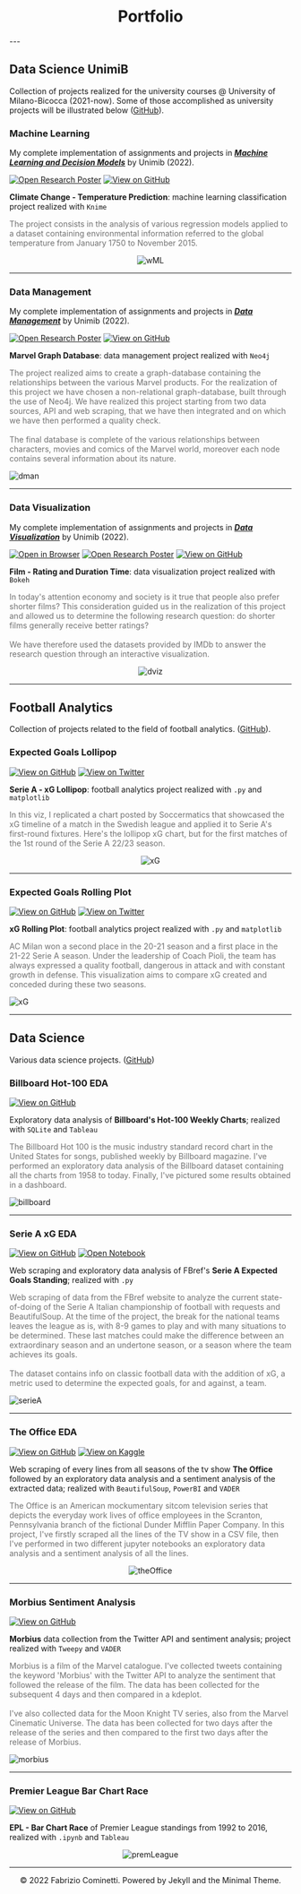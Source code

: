 <!--
Hi Everyone! 👋 Welcome to <b><i>Fabrizio Cominetti</i></b>'s portfolio website

- 📌 Data Science at **University of Milano-Bicocca**
- 📌 Digital Editor Intern at **AC Milan**
-->

<center><h1>Portfolio</h1></center>
---

## Data Science UnimiB

Collection of projects realized for the university courses @ University of Milano-Bicocca (2021-now). Some of those accomplished as university projects will be illustrated below ([GitHub](https://github.com/fabriziocominetti/data-science-UNIMIB)).

### Machine Learning

My complete implementation of assignments and projects in [***Machine Learning and Decision Models***](https://elearning.unimib.it/course/info.php?id=37912) by Unimib (2022).

[![Open Research Poster](https://img.shields.io/badge/PDF-Open_Research_Poster-blue?logo=adobe-acrobat-reader&logoColor=white)](https://github.com/fabriziocominetti/data-science-UNIMIB/blob/main/Machine%20Learning/Report_ML.pdf)
[![View on GitHub](https://img.shields.io/badge/GitHub-View_on_GitHub-blue?logo=GitHub)](https://github.com/fabriziocominetti/data-science-UNIMIB/tree/main/Machine%20Learning)

**Climate Change - Temperature Prediction**: machine learning classification project realized with `Knime`

<p style="color:#727272">The project consists in the analysis of various regression models applied to a dataset containing environmental information referred to the global temperature from January 1750 to November 2015.</p>

<center><img src ="./images/projects/workflowML.png" alt="wML"></center>

---
### Data Management

My complete implementation of assignments and projects in [***Data Management***](https://elearning.unimib.it/course/info.php?id=37922) by Unimib (2022).

[![Open Research Poster](https://img.shields.io/badge/PDF-Open_Research_Poster-blue?logo=adobe-acrobat-reader&logoColor=white)](https://github.com/fabriziocominetti/data-science-UNIMIB/blob/main/Data%20Management/Report_DM.pdf)
[![View on GitHub](https://img.shields.io/badge/GitHub-View_on_GitHub-blue?logo=GitHub)](https://github.com/fabriziocominetti/data-science-UNIMIB/tree/main/Data%20Management)

**Marvel Graph Database**: data management project realized with `Neo4j`

<p style="color:#727272">The project realized aims to create a graph-database containing the relationships between the various Marvel products. For the realization of this project we have chosen a non-relational graph-database, built through the use of Neo4j. We have realized this project starting from two data sources, API and web scraping, that we have then integrated and on which we have then performed a quality check.<br />
<br />
The final database is complete of the various relationships between characters, movies and comics of the Marvel world, moreover each node contains several information about its nature.</p>

<img src ="./images/projects/dataMan.png" alt="dman">

---
### Data Visualization

My complete implementation of assignments and projects in [***Data Visualization***](https://elearning.unimib.it/course/info.php?id=26218#en) by Unimib (2022).

[![Open in Browser](https://img.shields.io/badge/HTML-Open%20in%20Browser-red)](./projects/dataViz/dataViz.html)
[![Open Research Poster](https://img.shields.io/badge/PDF-Open_Research_Poster-blue?logo=adobe-acrobat-reader&logoColor=white)](https://github.com/fabriziocominetti/data-science-UNIMIB/blob/main/Data%20Visualization/AbeteAgazziCominetti.pdf)
[![View on GitHub](https://img.shields.io/badge/GitHub-View_on_GitHub-blue?logo=GitHub)](https://github.com/fabriziocominetti/data-science-UNIMIB/tree/main/Data%20Visualization)

**Film - Rating and Duration Time**: data visualization project realized with `Bokeh`

<p style="color:#727272">In today's attention economy and society is it true that people also prefer shorter films? This consideration guided us in the realization of this project and allowed us to determine the following research question: do shorter films generally receive better ratings?<br />
<br />
We have therefore used the datasets provided by IMDb to answer the research question through an interactive visualization.</p>

<center><img src ="./images/projects/dataViz.png" alt="dviz"></center>

---
## Football Analytics

Collection of projects related to the field of football analytics. ([GitHub](https://github.com/fabriziocominetti/football-analytics)).

### Expected Goals Lollipop

[![View on GitHub](https://img.shields.io/badge/GitHub-View_on_GitHub-blue?logo=GitHub)](https://github.com/fabriziocominetti/football-analytics/tree/main/xG-lollipop)
[![View on Twitter](https://img.shields.io/badge/Twitter-View_on_Twitter-blue?logo=Twitter)](https://twitter.com/fcomi99/status/1559089938871746566)

**Serie A - xG Lollipop**: football analytics project realized with `.py` and `matplotlib`

<p style="color:#727272">In this viz, I replicated a chart posted by Soccermatics that showcased the xG timeline of a match in the Swedish league and applied it to Serie A's first-round fixtures. Here's the lollipop xG chart, but for the first matches of the 1st round of the Serie A 22/23 season.</p>

<center><img src ="./images/projects/serieA_2223_round1.png" alt="xG"></center>

---
### Expected Goals Rolling Plot

[![View on GitHub](https://img.shields.io/badge/GitHub-View_on_GitHub-blue?logo=GitHub)](https://github.com/fabriziocominetti/football-analytics/tree/main/xG-rolling-plot)
[![View on Twitter](https://img.shields.io/badge/Twitter-View_on_Twitter-blue?logo=Twitter)](https://twitter.com/fcomi99/status/1558762345509298177)

**xG Rolling Plot**: football analytics project realized with `.py` and `matplotlib`

<p style="color:#727272">AC Milan won a second place in the 20-21 season and a first place in the 21-22 Serie A season. Under the leadership of Coach Pioli, the team has always expressed a quality football, dangerous in attack and with constant growth in defense. This visualization aims to compare xG created and conceded during these two seasons.</p>

<img src ="./images/projects/ACM-xG-rolling-plot.png" alt="xG">

---
## Data Science

Various data science projects. ([GitHub](https://github.com/fabriziocominetti/))

### Billboard Hot-100 EDA

<a href="https://github.com/fabriziocominetti/billboard"><img src="https://img.shields.io/badge/GitHub-View_on_GitHub-blue?logo=GitHub" alt="View on GitHub"></a>

Exploratory data analysis of **Billboard's Hot-100 Weekly Charts**; realized with `SQLite` and `Tableau`

<p style="color:#727272">The Billboard Hot 100 is the music industry standard record chart in the United States for songs, published weekly by Billboard magazine. I've performed an exploratory data analysis of the Billboard dataset containing all the charts from 1958 to today. Finally, I've pictured some results obtained in a dashboard.</p>

<img src ="./images/projects/billboard.png" alt="billboard">

---
### Serie A xG EDA

<a href="https://github.com/fabriziocominetti/football-analytics/tree/main/xG-SerieA-2122"><img src="https://img.shields.io/badge/GitHub-View_on_GitHub-blue?logo=GitHub" alt="View on GitHub"></a>
[![Open Notebook](https://img.shields.io/badge/Jupyter-Open_Notebook-blue?logo=Jupyter)](projects/xG-serieA-2122.html)

Web scraping and exploratory data analysis of FBref's **Serie A Expected Goals Standing**; realized with `.py`

<p style="color:#727272">Web scraping of data from the FBref website to analyze the current state-of-doing of the Serie A Italian championship of football with requests and BeautifulSoup. At the time of the project, the break for the national teams leaves the league as is, with 8-9 games to play and with many situations to be determined. These last matches could make the difference between an extraordinary season and an undertone season, or a season where the team achieves its goals.<br />
<br />
The dataset contains info on classic football data with the addition of xG, a metric used to determine the expected goals, for and against, a team.</p>

<img src ="./images/projects/xG-serieA-2122.png" alt="serieA">

---
### The Office EDA

<a href="https://github.com/fabriziocominetti/the-office"><img src="https://img.shields.io/badge/GitHub-View_on_GitHub-blue?logo=GitHub" alt="View on GitHub"></a>
<a href="https://kaggle.com/fabriziocominetti/the-office-lines"><img src="https://img.shields.io/badge/Kaggle-View_on_Kaggle-blue?logo=Kaggle" alt="View on Kaggle"></a>

Web scraping of every lines from all seasons of the tv show **The Office** followed by an exploratory data analysis and a sentiment analysis of the extracted data; realized with `BeautifulSoup`, `PowerBI` and `VADER`

<p style="color:#727272">The Office is an American mockumentary sitcom television series that depicts the everyday work lives of office employees in the Scranton, Pennsylvania branch of the fictional Dunder Mifflin Paper Company. In this project, I've firstly scraped all the lines of the TV show in a CSV file, then I've performed in two different jupyter notebooks an exploratory data analysis and a sentiment analysis of all the lines.</p>

<center><img src ="./images/projects/theoffice.png" alt="theOffice"></center>

---
### Morbius Sentiment Analysis

[![View on GitHub](https://img.shields.io/badge/GitHub-View_on_GitHub-blue?logo=GitHub)](https://github.com/fabriziocominetti/morbius)

**Morbius** data collection from the Twitter API and sentiment analysis; project realized with `Tweepy` and `VADER`

<p style="color:#727272">Morbius is a film of the Marvel catalogue. I've collected tweets containing the keyword 'Morbius' with the Twitter API to analyze the sentiment that followed the release of the film. The data has been collected for the subsequent 4 days and then compared in a kdeplot.<br />
<br />
I've also collected data for the Moon Knight TV series, also from the Marvel Cinematic Universe. The data has been collected for two days after the release of the series and then compared to the first two days after the release of Morbius.</p>

<img src ="./images/projects/morbius1.png" alt="morbius">

---
### Premier League Bar Chart Race

<a href="https://github.com/fabriziocominetti/premier-league_bcr"><img src="https://img.shields.io/badge/GitHub-View_on_GitHub-blue?logo=GitHub" alt="View on GitHub"></a>

**EPL - Bar Chart Race** of Premier League standings from 1992 to 2016, realized with `.ipynb` and `Tableau`

<center><img src ="./images/projects/premierLeague_bcr.gif" alt="premLeague"></center>

---
<center>© 2022 Fabrizio Cominetti. Powered by Jekyll and the Minimal Theme.</center>